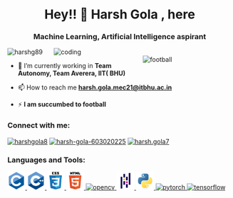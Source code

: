 <h1 align="center">Hey!! 👋 Harsh Gola , here</h1>
<h3 align="center">Machine Learning, Artificial Intelligence aspirant</h3>

<img align= "right" alt= "coding" width= "400" src=" https://miro.medium.com/max/1400/0*M50IPKZz58Fyy178.gif">
 <img align = "right" alt= "football" width= "200"src= " https://media.tenor.com/m7jhrfvRryEAAAAd/game-football.gif">


<p align="left"> <img src="https://komarev.com/ghpvc/?username=harshg89&label=Profile%20views&color=0e75b6&style=flat" alt="harshg89" /> </p>

- 🔭 I’m currently working in **Team Autonomy, Team Averera, IIT( BHU)**

- 📫 How to reach me **harsh.gola.mec21@itbhu.ac.in**

- ⚡ **I am succumbed to football**

<h3 align="left">Connect with me:</h3>
<p align="left">
<a href="https://twitter.com/harshgola8" target="blank"><img align="center" src="https://raw.githubusercontent.com/rahuldkjain/github-profile-readme-generator/master/src/images/icons/Social/twitter.svg" alt="harshgola8" height="30" width="40" /></a>
<a href="https://linkedin.com/in/harsh-gola-603020225" target="blank"><img align="center" src="https://raw.githubusercontent.com/rahuldkjain/github-profile-readme-generator/master/src/images/icons/Social/linked-in-alt.svg" alt="harsh-gola-603020225" height="30" width="40" /></a>
<a href="https://instagram.com/harsh.gola7" target="blank"><img align="center" src="https://raw.githubusercontent.com/rahuldkjain/github-profile-readme-generator/master/src/images/icons/Social/instagram.svg" alt="harsh.gola7" height="30" width="40" /></a>
</p>

<h3 align="left">Languages and Tools:</h3>
<p align="left"> <a href="https://www.cprogramming.com/" target="_blank" rel="noreferrer"> <img src="https://raw.githubusercontent.com/devicons/devicon/master/icons/c/c-original.svg" alt="c" width="40" height="40"/> </a> <a href="https://www.w3schools.com/cpp/" target="_blank" rel="noreferrer"> <img src="https://raw.githubusercontent.com/devicons/devicon/master/icons/cplusplus/cplusplus-original.svg" alt="cplusplus" width="40" height="40"/> </a> <a href="https://www.w3schools.com/css/" target="_blank" rel="noreferrer"> <img src="https://raw.githubusercontent.com/devicons/devicon/master/icons/css3/css3-original-wordmark.svg" alt="css3" width="40" height="40"/> </a> <a href="https://www.w3.org/html/" target="_blank" rel="noreferrer"> <img src="https://raw.githubusercontent.com/devicons/devicon/master/icons/html5/html5-original-wordmark.svg" alt="html5" width="40" height="40"/> </a> <a href="https://opencv.org/" target="_blank" rel="noreferrer"> <img src="https://www.vectorlogo.zone/logos/opencv/opencv-icon.svg" alt="opencv" width="40" height="40"/> </a> <a href="https://pandas.pydata.org/" target="_blank" rel="noreferrer"> <img src="https://raw.githubusercontent.com/devicons/devicon/2ae2a900d2f041da66e950e4d48052658d850630/icons/pandas/pandas-original.svg" alt="pandas" width="40" height="40"/> </a> <a href="https://www.python.org" target="_blank" rel="noreferrer"> <img src="https://raw.githubusercontent.com/devicons/devicon/master/icons/python/python-original.svg" alt="python" width="40" height="40"/> </a> <a href="https://pytorch.org/" target="_blank" rel="noreferrer"> <img src="https://www.vectorlogo.zone/logos/pytorch/pytorch-icon.svg" alt="pytorch" width="40" height="40"/> </a> <a href="https://www.tensorflow.org" target="_blank" rel="noreferrer"> <img src="https://www.vectorlogo.zone/logos/tensorflow/tensorflow-icon.svg" alt="tensorflow" width="40" height="40"/> </a> </p>

